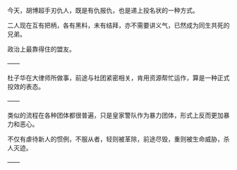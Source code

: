 今天，胡博超手刃仇人，既是有仇报仇，也是递上投名状的一种方式。

二人现在互有把柄，各有黑料，未有结拜，亦不需要讲义气，已然成为同生共死的兄弟。

政治上最靠得住的盟友。

——

杜子华在大律师所做事，前途与社团紧密相关，肯用资源帮忙运作，算是一种正式投效的表态。

——

类似的流程在各种团体都很普遍，只是皇家警队作为暴力团体，形式上反而更加暴力和恶心。

不仅有虐待新人的惯例，不服从者，轻则被革除，前途尽毁，重则被生命威胁，杀人灭迹。

——

